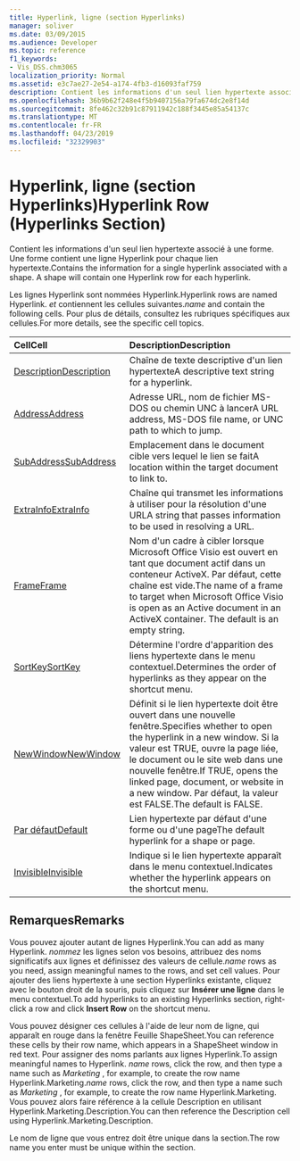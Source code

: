 ```yaml
---
title: Hyperlink, ligne (section Hyperlinks)
manager: soliver
ms.date: 03/09/2015
ms.audience: Developer
ms.topic: reference
f1_keywords:
- Vis_DSS.chm3065
localization_priority: Normal
ms.assetid: e3c7ae27-2e54-a174-4fb3-d16093faf759
description: Contient les informations d'un seul lien hypertexte associé à une forme. Une forme contient une ligne Hyperlink pour chaque lien hypertexte.
ms.openlocfilehash: 36b9b62f248e4f5b9407156a79fa674dc2e8f14d
ms.sourcegitcommit: 8fe462c32b91c87911942c188f3445e85a54137c
ms.translationtype: MT
ms.contentlocale: fr-FR
ms.lasthandoff: 04/23/2019
ms.locfileid: "32329903"
---
```

# <a name="hyperlink-row-hyperlinks-section"></a><span data-ttu-id="b4ea9-104">Hyperlink, ligne (section Hyperlinks)</span><span class="sxs-lookup"><span data-stu-id="b4ea9-104">Hyperlink Row (Hyperlinks Section)</span></span>

<span data-ttu-id="b4ea9-p102">Contient les informations d'un seul lien hypertexte associé à une forme. Une forme contient une ligne Hyperlink pour chaque lien hypertexte.</span><span class="sxs-lookup"><span data-stu-id="b4ea9-p102">Contains the information for a single hyperlink associated with a shape. A shape will contain one Hyperlink row for each hyperlink.</span></span>
  
<span data-ttu-id="b4ea9-107">Les lignes Hyperlink sont nommées Hyperlink.</span><span class="sxs-lookup"><span data-stu-id="b4ea9-107">Hyperlink rows are named Hyperlink.</span></span> <span data-ttu-id="b4ea9-108">*et*  contiennent les cellules suivantes.</span><span class="sxs-lookup"><span data-stu-id="b4ea9-108">*name*  and contain the following cells.</span></span> <span data-ttu-id="b4ea9-109">Pour plus de détails, consultez les rubriques spécifiques aux cellules.</span><span class="sxs-lookup"><span data-stu-id="b4ea9-109">For more details, see the specific cell topics.</span></span> 
  
|<span data-ttu-id="b4ea9-110">**Cell**</span><span class="sxs-lookup"><span data-stu-id="b4ea9-110">**Cell**</span></span>|<span data-ttu-id="b4ea9-111">**Description**</span><span class="sxs-lookup"><span data-stu-id="b4ea9-111">**Description**</span></span>|
|:-----|:-----|
|[<span data-ttu-id="b4ea9-112">Description</span><span class="sxs-lookup"><span data-stu-id="b4ea9-112">Description</span></span>](description-cell-hyperlinks-section.md) <br/> |<span data-ttu-id="b4ea9-113">Chaîne de texte descriptive d'un lien hypertexte</span><span class="sxs-lookup"><span data-stu-id="b4ea9-113">A descriptive text string for a hyperlink.</span></span>  <br/> |
|[<span data-ttu-id="b4ea9-114">Address</span><span class="sxs-lookup"><span data-stu-id="b4ea9-114">Address</span></span>](address-cell-hyperlinks-section.md) <br/> |<span data-ttu-id="b4ea9-115">Adresse URL, nom de fichier MS-DOS ou chemin UNC à lancer</span><span class="sxs-lookup"><span data-stu-id="b4ea9-115">A URL address, MS-DOS file name, or UNC path to which to jump.</span></span>  <br/> |
|[<span data-ttu-id="b4ea9-116">SubAddress</span><span class="sxs-lookup"><span data-stu-id="b4ea9-116">SubAddress</span></span>](subaddress-cell-hyperlinks-section.md) <br/> |<span data-ttu-id="b4ea9-117">Emplacement dans le document cible vers lequel le lien se fait</span><span class="sxs-lookup"><span data-stu-id="b4ea9-117">A location within the target document to link to.</span></span>  <br/> |
|[<span data-ttu-id="b4ea9-118">ExtraInfo</span><span class="sxs-lookup"><span data-stu-id="b4ea9-118">ExtraInfo</span></span>](extrainfo-cell-hyperlinks-section.md) <br/> |<span data-ttu-id="b4ea9-119">Chaîne qui transmet les informations à utiliser pour la résolution d'une URL</span><span class="sxs-lookup"><span data-stu-id="b4ea9-119">A string that passes information to be used in resolving a URL.</span></span>  <br/> |
|[<span data-ttu-id="b4ea9-120">Frame</span><span class="sxs-lookup"><span data-stu-id="b4ea9-120">Frame</span></span>](frame-cell-hyperlinks-section.md) <br/> |<span data-ttu-id="b4ea9-p104">Nom d'un cadre à cibler lorsque Microsoft Office Visio est ouvert en tant que document actif dans un conteneur ActiveX. Par défaut, cette chaîne est vide.</span><span class="sxs-lookup"><span data-stu-id="b4ea9-p104">The name of a frame to target when Microsoft Office Visio is open as an Active document in an ActiveX container. The default is an empty string.</span></span>  <br/> |
|[<span data-ttu-id="b4ea9-123">SortKey</span><span class="sxs-lookup"><span data-stu-id="b4ea9-123">SortKey</span></span>](sortkey-cell-hyperlinks-section.md) <br/> |<span data-ttu-id="b4ea9-124">Détermine l'ordre d'apparition des liens hypertexte dans le menu contextuel.</span><span class="sxs-lookup"><span data-stu-id="b4ea9-124">Determines the order of hyperlinks as they appear on the shortcut menu.</span></span>  <br/> |
|[<span data-ttu-id="b4ea9-125">NewWindow</span><span class="sxs-lookup"><span data-stu-id="b4ea9-125">NewWindow</span></span>](newwindow-cell-hyperlinks-section.md) <br/> |<span data-ttu-id="b4ea9-126">Définit si le lien hypertexte doit être ouvert dans une nouvelle fenêtre.</span><span class="sxs-lookup"><span data-stu-id="b4ea9-126">Specifies whether to open the hyperlink in a new window.</span></span> <span data-ttu-id="b4ea9-127">Si la valeur est TRUE, ouvre la page liée, le document ou le site web dans une nouvelle fenêtre.</span><span class="sxs-lookup"><span data-stu-id="b4ea9-127">If TRUE, opens the linked page, document, or website in a new window.</span></span> <span data-ttu-id="b4ea9-128">Par défaut, la valeur est FALSE.</span><span class="sxs-lookup"><span data-stu-id="b4ea9-128">The default is FALSE.</span></span>  <br/> |
|[<span data-ttu-id="b4ea9-129">Par défaut</span><span class="sxs-lookup"><span data-stu-id="b4ea9-129">Default</span></span>](default-cell-hyperlinks-section.md) <br/> |<span data-ttu-id="b4ea9-130">Lien hypertexte par défaut d'une forme ou d'une page</span><span class="sxs-lookup"><span data-stu-id="b4ea9-130">The default hyperlink for a shape or page.</span></span>  <br/> |
|[<span data-ttu-id="b4ea9-131">Invisible</span><span class="sxs-lookup"><span data-stu-id="b4ea9-131">Invisible</span></span>](invisible-cell-hyperlinks-section.md) <br/> |<span data-ttu-id="b4ea9-132">Indique si le lien hypertexte apparaît dans le menu contextuel.</span><span class="sxs-lookup"><span data-stu-id="b4ea9-132">Indicates whether the hyperlink appears on the shortcut menu.</span></span>  <br/> |
   
## <a name="remarks"></a><span data-ttu-id="b4ea9-133">Remarques</span><span class="sxs-lookup"><span data-stu-id="b4ea9-133">Remarks</span></span>

 <span data-ttu-id="b4ea9-134">Vous pouvez ajouter autant de lignes Hyperlink.</span><span class="sxs-lookup"><span data-stu-id="b4ea9-134">You can add as many Hyperlink.</span></span>  <span data-ttu-id="b4ea9-135">*nommez*  les lignes selon vos besoins, attribuez des noms significatifs aux lignes et définissez des valeurs de cellule.</span><span class="sxs-lookup"><span data-stu-id="b4ea9-135">*name*  rows as you need, assign meaningful names to the rows, and set cell values.</span></span> <span data-ttu-id="b4ea9-136">Pour ajouter des liens hypertexte à une section Hyperlinks existante, cliquez avec le bouton droit de la souris, puis cliquez sur **Insérer une ligne** dans le menu contextuel.</span><span class="sxs-lookup"><span data-stu-id="b4ea9-136">To add hyperlinks to an existing Hyperlinks section, right-click a row and click **Insert Row** on the shortcut menu.</span></span> 
  
<span data-ttu-id="b4ea9-137">Vous pouvez désigner ces cellules à l'aide de leur nom de ligne, qui apparaît en rouge dans la fenêtre Feuille ShapeSheet.</span><span class="sxs-lookup"><span data-stu-id="b4ea9-137">You can reference these cells by their row name, which appears in a ShapeSheet window in red text.</span></span> <span data-ttu-id="b4ea9-138">Pour assigner des noms parlants aux lignes Hyperlink.</span><span class="sxs-lookup"><span data-stu-id="b4ea9-138">To assign meaningful names to Hyperlink.</span></span> <span data-ttu-id="b4ea9-139">*name*  rows, click the row, and then type a name such as  *Marketing*  , for example, to create the row name Hyperlink.Marketing.</span><span class="sxs-lookup"><span data-stu-id="b4ea9-139">*name*  rows, click the row, and then type a name such as  *Marketing*  , for example, to create the row name Hyperlink.Marketing.</span></span> <span data-ttu-id="b4ea9-140">Vous pouvez alors faire référence à la cellule Description en utilisant Hyperlink.Marketing.Description.</span><span class="sxs-lookup"><span data-stu-id="b4ea9-140">You can then reference the Description cell using Hyperlink.Marketing.Description.</span></span> 
  
<span data-ttu-id="b4ea9-141">Le nom de ligne que vous entrez doit être unique dans la section.</span><span class="sxs-lookup"><span data-stu-id="b4ea9-141">The row name you enter must be unique within the section.</span></span>
  

